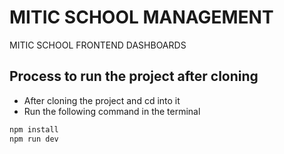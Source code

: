 # MITIC SCHOOL MANAGEMENT

MITIC SCHOOL FRONTEND DASHBOARDS

## Process to run the project after cloning

- After cloning the project and cd into it
- Run the following command in the terminal

```bash
npm install
npm run dev
```

